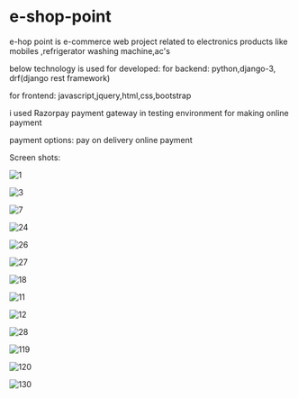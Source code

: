 # e-shop-point
e-hop point is e-commerce web project related to electronics products like mobiles ,refrigerator washing machine,ac's

below technology is used for developed:
for backend:
python,django-3, drf(django rest framework)

for frontend:
javascript,jquery,html,css,bootstrap

i used Razorpay payment gateway in testing environment for making online payment


payment options:
pay on delivery
online payment

Screen shots:

![1](https://user-images.githubusercontent.com/64460112/123978062-2cf22a80-d9dd-11eb-9e29-0dc1c18ca78c.jpg)


![3](https://user-images.githubusercontent.com/64460112/123978472-82c6d280-d9dd-11eb-967b-345d355e38c9.jpg)


![7](https://user-images.githubusercontent.com/64460112/123978575-9a9e5680-d9dd-11eb-8f69-e5a65740fc0e.jpg)


![24](https://user-images.githubusercontent.com/64460112/123978322-675bc780-d9dd-11eb-8140-da29866fb1ac.jpg)


![26](https://user-images.githubusercontent.com/64460112/123978746-be619c80-d9dd-11eb-948f-9ba1fb5f40b2.jpg)


![27](https://user-images.githubusercontent.com/64460112/123978761-c28dba00-d9dd-11eb-9837-ff5d0af4a4b6.jpg)

![18](https://user-images.githubusercontent.com/64460112/123979529-6f683700-d9de-11eb-96df-59c51c1878e1.jpg)

![11](https://user-images.githubusercontent.com/64460112/123979590-7bec8f80-d9de-11eb-93c3-175875c39cc1.jpg)


![12](https://user-images.githubusercontent.com/64460112/123979617-81e27080-d9de-11eb-802a-5e1ae33d9f53.jpg)



![28](https://user-images.githubusercontent.com/64460112/123978787-c7526e00-d9dd-11eb-964b-50be91196a9a.jpg)


![119](https://user-images.githubusercontent.com/64460112/123978868-d76a4d80-d9dd-11eb-8442-6602d7948730.jpg)


![120](https://user-images.githubusercontent.com/64460112/123978890-dc2f0180-d9dd-11eb-90b7-518f3eb67495.jpg)


![130](https://user-images.githubusercontent.com/64460112/123978904-e05b1f00-d9dd-11eb-9a09-55c27e1c6a82.jpg)


